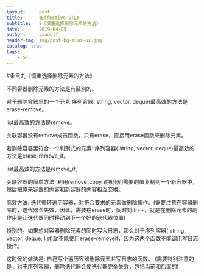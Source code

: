 ```yaml
---
layout:     post                  
title:      《Effective STL》         
subtitle:   9《慎重选择删除元素的方法》
date:       2019-04-09          
author:     Liangjf                  
header-img: img/post-bg-miui-ux.jpg
catalog: true                      
tags:                       
    - STL
---
```


#条目九《慎重选择删除元素的方法》

不同容器删除元素的方法是有区别的。

对于删除容器里的一个元素
序列容器( string, vector, deque)最高效的方法是erase-remove。

list最高效的方法是remove。

关联容器没有remove成员函数，只有erase，直接用erase函数来删除元素。


若删除容器里符合一个判别式的元素:
序列容器( string, vector, deque)最高效的方法是erase-remove_if。

list最高效的方法是remove_if。

关联容器的简单方法:
利用remove_copy_if把我们需要的值复制到一个新容器中，然后把原来容器的内容和新容器的内容相互交换。

高效方法:
迭代循环遍历容器，对符合要求的元素做删除操作。(需要注意在容器删除时，迭代器会失效，因此，需要在erase时，同时对itr++，就是在删除元素的副作用是让迭代器同时移动到下一个好的迭代器位置)


特别的。如果想对容器删除元素的同时写入日志，那么对于序列容器( string, vector, deque, list)就不能使用erase-removeif，因为这两个函数不能调用写日志操作。

这时候的做法是:
自己写个遍历容器删除元素并写日志的函数。
(需要特别注意的是，对于序列容器，删除迭代器会使迭代器完全失效，包括当前和后面的)
